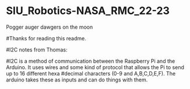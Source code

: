 # SIU_Robotics-NASA_RMC_22-23
Pogger auger dawgers on the moon

#Thanks for reading this readme.

#I2C notes from Thomas:

#I2C is a method of communication between the Raspberry Pi and the Arduino. It uses wires and some kind of protocol that allows the Pi to send up to 16 different hexa
#decimal characters (0-9 and A,B,C,D,E,F). The arduino takes these as inputs and can do things with them.


